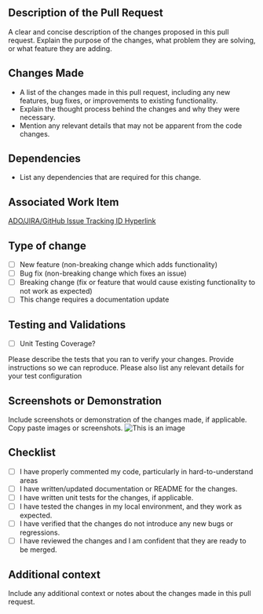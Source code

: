 ## Description of the Pull Request
A clear and concise description of the changes proposed in this pull request. Explain the purpose of the changes, what problem they are solving, or what feature they are adding.

## Changes Made
- A list of the changes made in this pull request, including any new features, bug fixes, or improvements to existing functionality.
- Explain the thought process behind the changes and why they were necessary.
- Mention any relevant details that may not be apparent from the code changes.

## Dependencies
- List any dependencies that are required for this change.

## Associated Work Item
[ADO/JIRA/GitHub Issue Tracking ID Hyperlink](URL)

## Type of change
- [ ] New feature (non-breaking change which adds functionality)
- [ ] Bug fix (non-breaking change which fixes an issue)
- [ ] Breaking change (fix or feature that would cause existing functionality to not work as expected)
- [ ] This change requires a documentation update

## Testing and Validations
- [ ] Unit Testing Coverage?

Please describe the tests that you ran to verify your changes. Provide instructions so we can reproduce. Please also list any relevant details for your test configuration

## Screenshots or Demonstration
Include screenshots or demonstration of the changes made, if applicable. Copy paste images or screenshots.
![This is an image](https://<url>/assets/images/screenshot.svg)

## Checklist
- [ ] I have properly commented my code, particularly in hard-to-understand areas
- [ ] I have written/updated documentation or README for the changes.
- [ ] I have written unit tests for the changes, if applicable.
- [ ] I have tested the changes in my local environment, and they work as expected.
- [ ] I have verified that the changes do not introduce any new bugs or regressions.
- [ ] I have reviewed the changes and I am confident that they are ready to be merged.

## Additional context
Include any additional context or notes about the changes made in this pull request.
